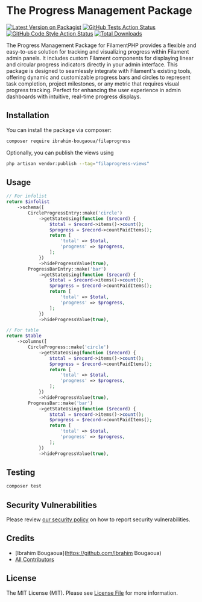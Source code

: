 # The Progress Management Package

[![Latest Version on Packagist](https://img.shields.io/packagist/v/ibrahim-bougaoua/filaprogress.svg?style=flat-square)](https://packagist.org/packages/ibrahim-bougaoua/filaprogress)
[![GitHub Tests Action Status](https://img.shields.io/github/actions/workflow/status/ibrahim-bougaoua/filaprogress/run-tests.yml?branch=main&label=tests&style=flat-square)](https://github.com/ibrahim-bougaoua/filaprogress/actions?query=workflow%3Arun-tests+branch%3Amain)
[![GitHub Code Style Action Status](https://img.shields.io/github/actions/workflow/status/ibrahim-bougaoua/filaprogress/fix-php-code-style-issues.yml?branch=main&label=code%20style&style=flat-square)](https://github.com/ibrahim-bougaoua/filaprogress/actions?query=workflow%3A"Fix+PHP+code+style+issues"+branch%3Amain)
[![Total Downloads](https://img.shields.io/packagist/dt/ibrahim-bougaoua/filaprogress.svg?style=flat-square)](https://packagist.org/packages/ibrahim-bougaoua/filaprogress)

The Progress Management Package for FilamentPHP provides a flexible and easy-to-use solution for tracking and visualizing progress within Filament admin panels. It includes custom Filament components for displaying linear and circular progress indicators directly in your admin interface. This package is designed to seamlessly integrate with Filament's existing tools, offering dynamic and customizable progress bars and circles to represent task completion, project milestones, or any metric that requires visual progress tracking. Perfect for enhancing the user experience in admin dashboards with intuitive, real-time progress displays.

## Installation

You can install the package via composer:

```bash
composer require ibrahim-bougaoua/filaprogress
```

Optionally, you can publish the views using

```bash
php artisan vendor:publish --tag="filaprogress-views"
```

## Usage

```php
// For infolist
return $infolist
    ->schema([
        CircleProgressEntry::make('circle')
            ->getStateUsing(function ($record) {
                $total = $record->items()->count();
                $progress = $record->countPaidItems();
                return [
                    'total' => $total,
                    'progress' => $progress,
                ];
            })
            ->hideProgressValue(true),
        ProgressBarEntry::make('bar')
            ->getStateUsing(function ($record) {
                $total = $record->items()->count();
                $progress = $record->countPaidItems();
                return [
                    'total' => $total,
                    'progress' => $progress,
                ];
            })
            ->hideProgressValue(true),

// For table
return $table
    ->columns([
        CircleProgress::make('circle')
            ->getStateUsing(function ($record) {
                $total = $record->items()->count();
                $progress = $record->countPaidItems();
                return [
                    'total' => $total,
                    'progress' => $progress,
                ];
            })
            ->hideProgressValue(true),
        ProgressBar::make('bar')
            ->getStateUsing(function ($record) {
                $total = $record->items()->count();
                $progress = $record->countPaidItems();
                return [
                    'total' => $total,
                    'progress' => $progress,
                ];
            })
            ->hideProgressValue(true),
```

## Testing

```bash
composer test
```

## Security Vulnerabilities

Please review [our security policy](../../security/policy) on how to report security vulnerabilities.

## Credits

- [Ibrahim Bougaoua](https://github.com/Ibrahim Bougaoua)
- [All Contributors](../../contributors)

## License

The MIT License (MIT). Please see [License File](LICENSE.md) for more information.
